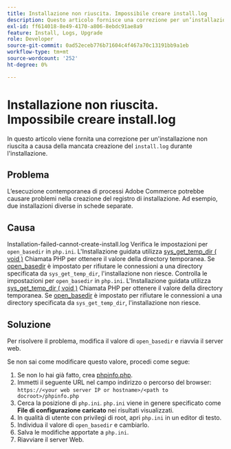 ```yaml
---
title: Installazione non riuscita. Impossibile creare install.log
description: Questo articolo fornisce una correzione per un’installazione non riuscita perché durante l’installazione non viene creato il file "install.log".
exl-id: ff614018-8e49-4170-a806-8ebdc91ae8a9
feature: Install, Logs, Upgrade
role: Developer
source-git-commit: 0ad52eceb776b71604c4f467a70c13191bb9a1eb
workflow-type: tm+mt
source-wordcount: '252'
ht-degree: 0%

---
```


# Installazione non riuscita. Impossibile creare install.log

In questo articolo viene fornita una correzione per un&#39;installazione non riuscita a causa della mancata creazione del `install.log` durante l&#39;installazione.

## Problema

L’esecuzione contemporanea di processi Adobe Commerce potrebbe causare problemi nella creazione del registro di installazione. Ad esempio, due installazioni diverse in schede separate.

## Causa

Installation-failed-cannot-create-install.log Verifica le impostazioni per `open_basedir` in `php.ini`. L&#39;Installazione guidata utilizza [sys\_get\_temp\_dir ( void )](https://php.net/manual/en/function.sys-get-temp-dir.php) Chiamata PHP per ottenere il valore della directory temporanea. Se [open\_basedir](http://php.net/manual/en/ini.core.php#ini.open-basedir) è impostato per rifiutare le connessioni a una directory specificata da `sys_get_temp_dir`, l&#39;installazione non riesce.
Controlla le impostazioni per `open_basedir` in `php.ini`. L&#39;Installazione guidata utilizza [sys\_get\_temp\_dir ( void )](https://php.net/manual/en/function.sys-get-temp-dir.php) Chiamata PHP per ottenere il valore della directory temporanea. Se [open\_basedir](https://php.net/manual/en/ini.core.php#ini.open-basedir) è impostato per rifiutare le connessioni a una directory specificata da `sys_get_temp_dir`, l&#39;installazione non riesce.


## Soluzione

Per risolvere il problema, modifica il valore di `open_basedir` e riavvia il server web.

Se non sai come modificare questo valore, procedi come segue:

1. Se non lo hai già fatto, crea [phpinfo.php](https://devdocs.magento.com/guides/v2.3/install-gde/prereq/optional.html#install-optional-phpinfo).
1. Immetti il seguente URL nel campo indirizzo o percorso del browser: `https://<your web server IP or hostname>/<path to docroot>/phpinfo.php`
1. Cerca la posizione di `php.ini`.     `php.ini` viene in genere specificato come **File di configurazione caricato** nei risultati visualizzati.
1. In qualità di utente con privilegi di root, apri `php.ini` in un editor di testo.
1. Individua il valore di `open_basedir` e cambiarlo.
1. Salva le modifiche apportate a `php.ini`.
1. Riavviare il server Web.
